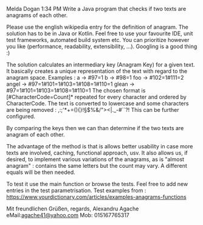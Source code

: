 Melda Dogan  1:34 PM
Write a Java program that checks if two texts are anagrams of each other.

Please use the english wikipedia entry for the definition of anagram.
The solution has to be in Java or Kotlin.
Feel free to use your favourite IDE, unit test frameworks, automated build system etc.
You can prioritize however you like (performance, readability, extensibility, …).
Googling is a good thing :)

>>>>>>>>>>>>

The solution calculates an intermediary key (Anagram Key) for a given text.
It basically creates a unique representation 
of the text with regard to the anagram space. Examples :
a -> #97=1
b -> #98=1
foo -> #102=1#111=2
angel -> #97=1#101=1#103=1#108=1#110=1
glean -> #97=1#101=1#103=1#108=1#110=1
The chosen format is [#CharacterCode=Count]* repeated for every character and ordered by CharacterCode. 
The text is converted to lowercase and some characters are being removed :  ,:;'*+=(){}!§$%&/"><|._-#`´?!
This can be further configured.

By comparing the keys then we can than determine if the two texts are anagram of each other.

The advantage of the method is that is allows better usability in case more texts are involved,
caching, functional approach, usv.
It also allows us, if desired, 
to implement various variations of the anagrams, as is "almost anagram" : 
contains the same letters but the count may vary. A different equals will be then needed.

To test it use the main function or browse the tests. 
Feel free to add new entries in the test parametrisation.
Test examples from : 
https://www.yourdictionary.com/articles/examples-anagrams-functions

Mit freundlichen Grüßen,
regards,
Alexandru Agache
eMail:agache41@yahoo.com
Mob: 015167765317
